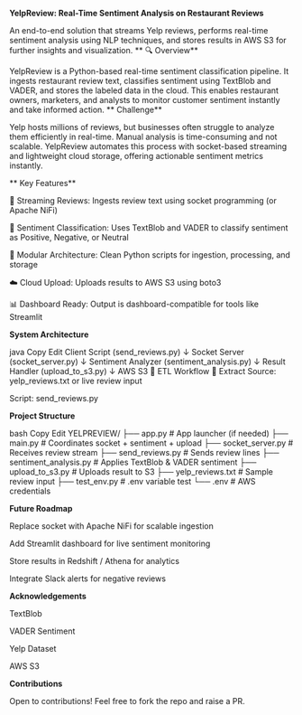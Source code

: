 **YelpReview: Real-Time Sentiment Analysis on Restaurant Reviews**

An end-to-end solution that streams Yelp reviews, performs real-time sentiment analysis using NLP techniques, and stores results in AWS S3 for further insights and visualization.
**
🔍 Overview**

YelpReview is a Python-based real-time sentiment classification pipeline. It ingests restaurant review text, classifies sentiment using TextBlob and VADER, and stores the labeled data in the cloud. This enables restaurant owners, marketers, and analysts to monitor customer sentiment instantly and take informed action.
**
 Challenge**

Yelp hosts millions of reviews, but businesses often struggle to analyze them efficiently in real-time. Manual analysis is time-consuming and not scalable. YelpReview automates this process with socket-based streaming and lightweight cloud storage, offering actionable sentiment metrics instantly.

** Key Features**

🧾 Streaming Reviews: Ingests review text using socket programming (or Apache NiFi)

🧠 Sentiment Classification: Uses TextBlob and VADER to classify sentiment as Positive, Negative, or Neutral

🔗 Modular Architecture: Clean Python scripts for ingestion, processing, and storage

☁️ Cloud Upload: Uploads results to AWS S3 using boto3

📊 Dashboard Ready: Output is dashboard-compatible for tools like Streamlit

**System Architecture**

java
Copy
Edit
Client Script (send_reviews.py)
      ↓
Socket Server (socket_server.py)
      ↓
Sentiment Analyzer (sentiment_analysis.py)
      ↓
Result Handler (upload_to_s3.py)
      ↓
AWS S3
🔄 ETL Workflow
🧪 Extract
Source: yelp_reviews.txt or live review input

Script: send_reviews.py


**Project Structure**

bash
Copy
Edit
YELPREVIEW/
├── app.py                   # App launcher (if needed)
├── main.py                  # Coordinates socket + sentiment + upload
├── socket_server.py         # Receives review stream
├── send_reviews.py          # Sends review lines
├── sentiment_analysis.py    # Applies TextBlob & VADER sentiment
├── upload_to_s3.py          # Uploads result to S3
├── yelp_reviews.txt         # Sample review input
├── test_env.py              # .env variable test
└── .env                     # AWS credentials

**Future Roadmap**

Replace socket with Apache NiFi for scalable ingestion

Add Streamlit dashboard for live sentiment monitoring

Store results in Redshift / Athena for analytics

Integrate Slack alerts for negative reviews


**Acknowledgements**

TextBlob

VADER Sentiment

Yelp Dataset

AWS S3

**Contributions**

Open to contributions! Feel free to fork the repo and raise a PR.

